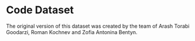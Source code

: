 # Code Dataset

The original version of this dataset was created by the team of Arash Torabi Goodarzi, Roman Kochnev and Zofia Antonina Bentyn.

